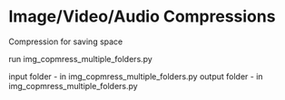 # Image/Video/Audio Compressions
Compression for saving space

run img_copmress_multiple_folders.py

input folder - in img_copmress_multiple_folders.py
output folder -  in img_copmress_multiple_folders.py
